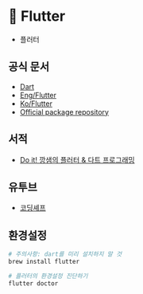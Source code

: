 # 💎 Flutter

- 플러터

## 공식 문서

- [Dart](https://dart.dev)
- [Eng/Flutter](https://flutter.dev)
- [Ko/Flutter](https://flutter-ko.dev)
- [Official package repository](https://pub.dev)

## 서적

- [Do it! 깡샘의 플러터 & 다트 프로그래밍](http://www.yes24.com/Product/Goods/117206541)

## 유투브

- [코딩셰프](https://www.youtube.com/@codingchef/featured)

## 환경설정

```sh
# 주의사항: dart를 미리 설치하지 말 것
brew install flutter

# 플러터의 환경설정 진단하기
flutter doctor
```
